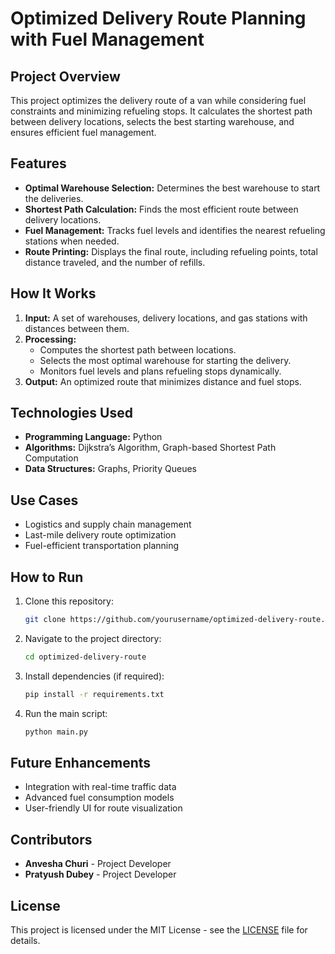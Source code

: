 # Optimized Delivery Route Planning with Fuel Management

## Project Overview
This project optimizes the delivery route of a van while considering fuel constraints and minimizing refueling stops. It calculates the shortest path between delivery locations, selects the best starting warehouse, and ensures efficient fuel management.

## Features
- **Optimal Warehouse Selection:** Determines the best warehouse to start the deliveries.
- **Shortest Path Calculation:** Finds the most efficient route between delivery locations.
- **Fuel Management:** Tracks fuel levels and identifies the nearest refueling stations when needed.
- **Route Printing:** Displays the final route, including refueling points, total distance traveled, and the number of refills.

## How It Works
1. **Input:** A set of warehouses, delivery locations, and gas stations with distances between them.
2. **Processing:**
   - Computes the shortest path between locations.
   - Selects the most optimal warehouse for starting the delivery.
   - Monitors fuel levels and plans refueling stops dynamically.
3. **Output:** An optimized route that minimizes distance and fuel stops.

## Technologies Used
- **Programming Language:** Python
- **Algorithms:** Dijkstra’s Algorithm, Graph-based Shortest Path Computation
- **Data Structures:** Graphs, Priority Queues

## Use Cases
- Logistics and supply chain management
- Last-mile delivery route optimization
- Fuel-efficient transportation planning

## How to Run
1. Clone this repository:
   ```bash
   git clone https://github.com/yourusername/optimized-delivery-route.git
   ```
2. Navigate to the project directory:
   ```bash
   cd optimized-delivery-route
   ```
3. Install dependencies (if required):
   ```bash
   pip install -r requirements.txt
   ```
4. Run the main script:
   ```bash
   python main.py
   ```

## Future Enhancements
- Integration with real-time traffic data
- Advanced fuel consumption models
- User-friendly UI for route visualization

## Contributors
- **Anvesha Churi** - Project Developer
- **Pratyush Dubey** - Project Developer

## License
This project is licensed under the MIT License - see the [LICENSE](LICENSE) file for details.
